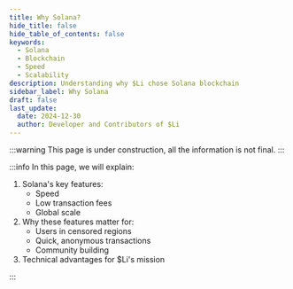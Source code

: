 ```yaml
---
title: Why Solana?
hide_title: false
hide_table_of_contents: false
keywords:
  - Solana
  - Blockchain
  - Speed
  - Scalability
description: Understanding why $Li chose Solana blockchain
sidebar_label: Why Solana
draft: false
last_update:
  date: 2024-12-30
  author: Developer and Contributors of $Li
---
```


:::warning
This page is under construction, all the information is not final.
:::

:::info
In this page, we will explain:

1. Solana's key features:
   - Speed
   - Low transaction fees
   - Global scale
2. Why these features matter for:
   - Users in censored regions
   - Quick, anonymous transactions
   - Community building
3. Technical advantages for $Li's mission

:::
